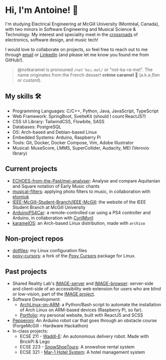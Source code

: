 # Hi, I'm Antoine! 👋 

I'm studying Electrical Engineering at McGill University (Montréal, Canada), with two minors in Software Engineering and Musical Science & Technology. My interest and speciality meet in the [crossroads](https://youtu.be/kx5TWKPE5sU) of electronics, software design, and music tech!

I would love to collaborate on projects, so feel free to reach out to me through [email](mailto:antoine.phan@mail.mcgill.ca) or [LinkedIn](https://www.linkedin.com/in/antoinephan/) (and please let me know you found me from GitHub!).

> @notkaramel is pronouned `/nɒtˈkɑɹ.məl/` or "not-ka-ra-mel". The name originates from the French dessert **crème caramel** 🍮 (a.k.a *flan* or *custard*).

## My skills 🛠️
- Programming Languages: C/C++, Python, Java, JavaScript, TypeScript
- Web Framework: SpringBoot, SvelteKit (should I count ReactJS?)
- CSS UI Library: TailwindCSS, Flowbite, SASS 
- Databases: PostgreSQL
- OS: Arch-based and Debian-based Linux
- Embedded Systems: Arduino, Raspberry Pi
- Tools: Git, Docker, Docker Compose, Vim, Adobe Illustrator
- Musical: MuseScore, LMMS, SuperCollider, Audacity, MEI (Verovio library)



## Current projects
- [ECHOES-from-the-Past/mei-analyser](https://github.com/ECHOES-from-the-Past/mei-analyser): Analyse and compare Aquitanian and Square notation of Early Music chants
- [musical-filters](https://github.com/notkaramel/musical-filters): applying photo filters to music, in collaboration with [etomiuk](https://github.com/etomiuk)
- [IEEE-McGill-Student-Branch/IEEE-McGill](https://github.com/IEEE-McGill-Student-Branch/IEEE-McGill): the website of the IEEE Student Branch at McGill University
- [ArduinoPS4Car](https://github.com/notkaramel/ArduinoPS4Car): a remote-controlled car using a PS4 controller and Arduino, in collaboration with [CyrilMyril](https://github.com/CyrilMyril)
- [karamelOS](https://github.com/notkaramel/karamelOS): an Arch-based Linux distribution, made with `archiso`

## Non-project repos
- [dotfiles](https://github.com/notkaramel/dotfiles): my Linux configuration files
- [posy-cursors](https://github.com/notkaramel/posy-cursors): a fork of the [Posy Cursors](https://youtu.be/YThelfB2fvg) package for Linux. 

## Past projects
- Shared Reality Lab's [IMAGE-server](https://github.com/Shared-Reality-Lab/IMAGE-server) and [IMAGE-browser](https://github.com/Shared-Reality-Lab/IMAGE-browser): server-side and client-side of an accessibility web extension for users who are blind or low-vision, part of the [IMAGE project](https://image.a11y.mcgill.ca).
- Software Development:
    - [ArchLinux-on-ARM](https://github.com/notkaramel/ArchLinux-on-ARM): a Python/Bash script to automate the installation of Arch Linux on ARM-based devices (Raspberry Pi, so far).
    - [Portfolio](https://github.com/notkaramel/portfolio): my personal website, built with ReactJS and SCSS
- [Pepperoni](https://github.com/notkaramel/Pepperoni): An Arduino robot car that goes through an obstacle course (ForgeMcGill - Hardware Hackathon)
- In-class projects:
    - ECSE 211 - [Waddl-E](https://github.com/notkaramel/Waddl-E): An autonomous delivery robot. Made with BrickPi & Lego
    - ECSE 223 - [SnowShoeTours](https://github.com/notkaramel/ECSE223-SnowShoeTours): A snowshoe rental system
    - ECSE 321 - [Mar-1 Hotel System](https://github.com/notkaramel/ECSE321-Mar1HotelSystem): A hotel management system